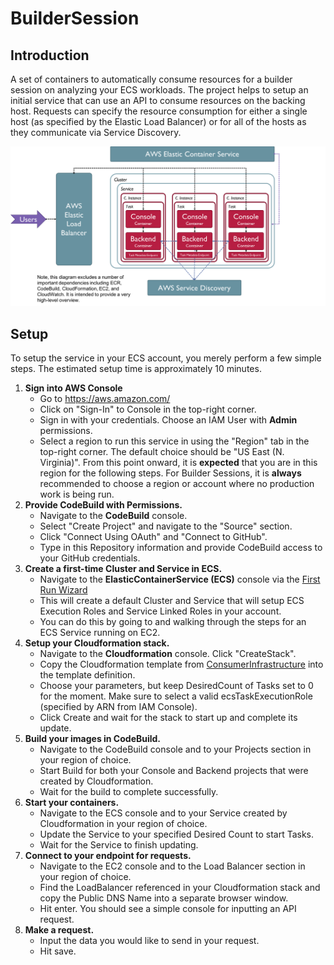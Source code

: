 # BuilderSession
## Introduction
A set of containers to automatically consume resources for a builder session on analyzing your ECS workloads. The project helps to setup an initial service that can use an API to consume resources on the backing host. Requests can specify the resource consumption for either a single host (as specified by the Elastic Load Balancer) or for all of the hosts as they communicate via Service Discovery.

![Alt text](Architecture.png "High-Level Setup of ConsumerService")

## Setup
To setup the service in your ECS account, you merely perform a few simple steps. The estimated setup time is approximately 10 minutes.

1. **Sign into AWS Console**
    * Go to https://aws.amazon.com/
    * Click on "Sign-In" to Console in the top-right corner.
    * Sign in with your credentials. Choose an IAM User with **Admin** permissions.
    * Select a region to run this service in using the "Region" tab in the top-right corner. The default choice should be "US       East (N. Virginia)". From this point onward, it is **expected** that you are in this region for the following steps.           For Builder Sessions, it is **always** recommended to choose a region or account where no production work is being
      run.
2. **Provide CodeBuild with Permissions.**
    * Navigate to the **CodeBuild** console.
    * Select "Create Project" and navigate to the "Source" section.
    * Click "Connect Using OAuth" and "Connect to GitHub".
    * Type in this Repository information and provide CodeBuild access to your GitHub credentials.
3. **Create a first-time Cluster and Service in ECS.**
    * Navigate to the **ElasticContainerService (ECS)** console via the [First Run Wizard](https://console.aws.amazon.com/ecs/home#/firstRun)
    * This will create a default Cluster and Service that will setup ECS Execution Roles and Service Linked Roles in your           account.
    * You can do this by going to  and walking through the steps for an ECS Service running on EC2.
2. **Setup your Cloudformation stack.**
    * Navigate to the **Cloudformation** console. Click "CreateStack".
    * Copy the Cloudformation template from [ConsumerInfrastructure](https://github.com/guitar80ep/BuilderSession/blob/master/ConsumerInfrastructure/src/main/resources/CfnService.yaml) into the template definition.
    * Choose your parameters, but keep DesiredCount of Tasks set to 0 for the moment. Make sure to select a valid ecsTaskExecutionRole (specified by ARN from IAM Console).
    * Click Create and wait for the stack to start up and complete its update.
3. **Build your images in CodeBuild.**
    * Navigate to the CodeBuild console and to your Projects section in your region of choice.
    * Start Build for both your Console and Backend projects that were created by Cloudformation.
    * Wait for the build to complete successfully.
4. **Start your containers.**
    * Navigate to the ECS console and to your Service created by Cloudformation in your region of choice.
    * Update the Service to your specified Desired Count to start Tasks.
    * Wait for the Service to finish updating.
5. **Connect to your endpoint for requests.**
    * Navigate to the EC2 console and to the Load Balancer section in your region of choice.
    * Find the LoadBalancer referenced in your Cloudformation stack and copy the Public DNS Name into a separate browser window.
    * Hit enter. You should see a simple console for inputting an API request.
6. **Make a request.**
    * Input the data you would like to send in your request.
    * Hit save.
